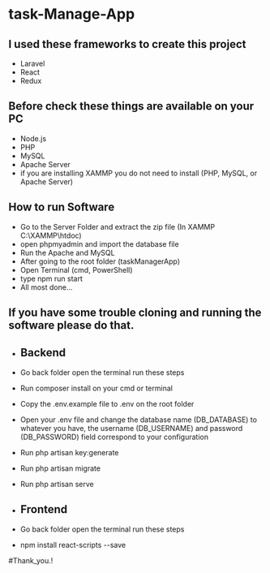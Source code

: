 # task-Manage-App

## I used these frameworks to create this project
- Laravel
- React
- Redux
## Before check these things are available on your PC
- Node.js 
- PHP
- MySQL
- Apache Server
- if you are installing XAMMP you do not need to install (PHP, MySQL, or Apache Server)
## How to run Software
- Go to the Server Folder and extract the zip file (In XAMMP C:\XAMMP\htdoc\)
- open phpmyadmin and import the database file
- Run the Apache and MySQL
- After going to the root folder (taskManagerApp)
- Open Terminal (cmd, PowerShell)
- type npm run start
- All most done...

## If you have some trouble cloning and running the software please do that.
- ## Backend
- Go back folder open the terminal run these steps
- Run composer install on your cmd or terminal
- Copy the .env.example file to .env on the root folder
- Open your .env file and change the database name (DB_DATABASE) to whatever you have, the username (DB_USERNAME) and password (DB_PASSWORD) field correspond to your configuration
- Run php artisan key:generate
- Run php artisan migrate
- Run php artisan serve

- ## Frontend
- Go back folder open the terminal run these steps
- npm install react-scripts --save

#Thank_you.!
